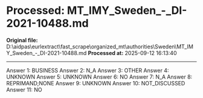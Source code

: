 # Processed: MT_IMY_Sweden_-_DI-2021-10488.md

**Original file:** D:\aidpas\eurlextract\fast_scrape\organized_mt\authorities\Sweden\MT_IMY_Sweden_-_DI-2021-10488.md
**Processed at:** 2025-09-12 16:13:40

---

Answer 1: BUSINESS
Answer 2: N_A
Answer 3: OTHER
Answer 4: UNKNOWN
Answer 5: UNKNOWN
Answer 6: NO
Answer 7: N_A
Answer 8: REPRIMAND;NONE
Answer 9: UNKNOWN
Answer 10: NOT_DISCUSSED
Answer 11: NO